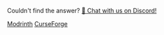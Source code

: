 Couldn't find the answer? [💬 Chat with us on Discord!](https://discord.gg/DfxwGGfa)

[Modrinth](https://modrinth.com/modpack/detailed-optimized/versions)
[CurseForge](https://legacy.curseforge.com/minecraft/modpacks/detailed-optimized/files/all)
